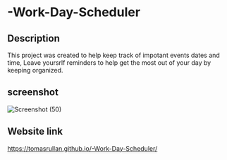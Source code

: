 # -Work-Day-Scheduler

## Description
 This project was created  to help keep track of impotant events dates and time, Leave yoursrlf reminders to help get the most out of your day by keeping organized.

## screenshot 
![Screenshot (50)](https://github.com/TomasRullan/-Work-Day-Scheduler/assets/139053276/8c91b600-6469-4bc2-a073-f241f81c2269)

## Website link
https://tomasrullan.github.io/-Work-Day-Scheduler/
